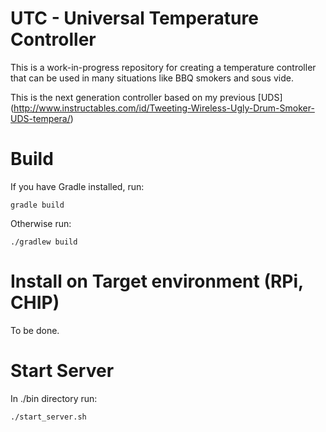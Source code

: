 # UTC - Universal Temperature Controller

This is a work-in-progress repository for creating a temperature controller that can be used in many situations like BBQ smokers and sous vide.

This is the next generation controller based on my previous [UDS] (http://www.instructables.com/id/Tweeting-Wireless-Ugly-Drum-Smoker-UDS-tempera/)

# Build

If you have Gradle installed, run:

```gradle build```

Otherwise run:

```./gradlew build```

# Install on Target environment (RPi, CHIP)

To be done.

# Start Server

In ./bin directory run:

```./start_server.sh```
